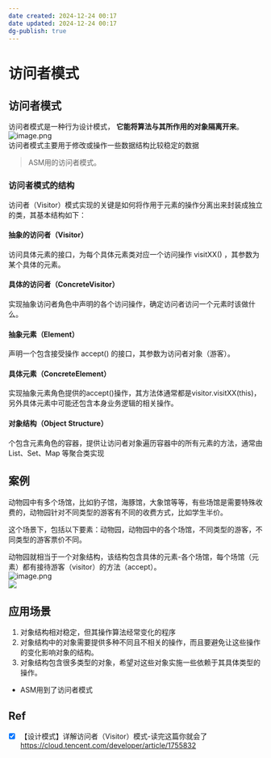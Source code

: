 ```yaml
---
date created: 2024-12-24 00:17
date updated: 2024-12-24 00:17
dg-publish: true
---
```


# 访问者模式

## 访问者模式

访问者模式是一种行为设计模式， **它能将算法与其所作用的对象隔离开来**。<br />![image.png](https://cdn.nlark.com/yuque/0/2023/png/694278/1687368540927-7f35ffe4-1980-4413-91e5-2a10b5504b69.png#averageHue=%23dcddda&clientId=u021800d4-df33-4&from=paste&height=535&id=u3a9864c4&originHeight=803&originWidth=1209&originalType=binary&ratio=1.5&rotation=0&showTitle=false&size=601257&status=done&style=none&taskId=u69a38c60-fb96-4e24-9813-2b3eda47e72&title=&width=806)<br />访问者模式主要用于修改或操作一些数据结构比较稳定的数据

> ASM用的访问者模式。

### 访问者模式的结构

访问者（Visitor）模式实现的关键是如何将作用于元素的操作分离出来封装成独立的类，其基本结构如下：

#### 抽象的访问者（Visitor）

访问具体元素的接口，为每个具体元素类对应一个访问操作 visitXX() ，其参数为某个具体的元素。

#### 具体的访问者（ConcreteVisitor）

实现抽象访问者角色中声明的各个访问操作，确定访问者访问一个元素时该做什么。

#### 抽象元素（Element）

声明一个包含接受操作 accept() 的接口，其参数为访问者对象（游客）。

#### 具体元素（ConcreteElement）

实现抽象元素角色提供的accept()操作，其方法体通常都是visitor.visitXX(this)，另外具体元素中可能还包含本身业务逻辑的相关操作。

#### 对象结构（Object Structure）

个包含元素角色的容器，提供让访问者对象遍历容器中的所有元素的方法，通常由 List、Set、Map 等聚合类实现

## 案例

动物园中有多个场馆，比如豹子馆，海豚馆，大象馆等等，有些场馆是需要特殊收费的，动物园针对不同类型的游客有不同的收费方式，比如学生半价。

这个场景下，包括以下要素：动物园，动物园中的各个场馆，不同类型的游客，不同类型的游客票价不同。

动物园就相当于一个对象结构，该结构包含具体的元素-各个场馆，每个场馆（元素）都有接待游客（visitor）的方法（accept）。<br />![image.png](https://cdn.nlark.com/yuque/0/2023/png/694278/1687368564057-88edaf2c-4a5d-4419-a3be-2affcf8c2537.png#averageHue=%23f4f4f4&clientId=u021800d4-df33-4&from=paste&height=439&id=u8154d981&originHeight=658&originWidth=1249&originalType=binary&ratio=1.5&rotation=0&showTitle=false&size=304378&status=done&style=none&taskId=uab73bc86-5345-491b-b75e-f8439d3474f&title=&width=832.6666666666666)<br />![](https://note.youdao.com/yws/res/75581/1EFD6F53F1CD48CC8F356CA7F1904D81#id=PNjss&originalType=binary&ratio=1&rotation=0&showTitle=false&status=done&style=none&title=)

## 应用场景

1. 对象结构相对稳定，但其操作算法经常变化的程序
2. 对象结构中的对象需要提供多种不同且不相关的操作，而且要避免让这些操作的变化影响对象的结构。
3. 对象结构包含很多类型的对象，希望对这些对象实施一些依赖于其具体类型的操作。

- ASM用到了访问者模式

## Ref

- [x] 【设计模式】详解访问者（Visitor）模式-读完这篇你就会了<br /><https://cloud.tencent.com/developer/article/1755832>
